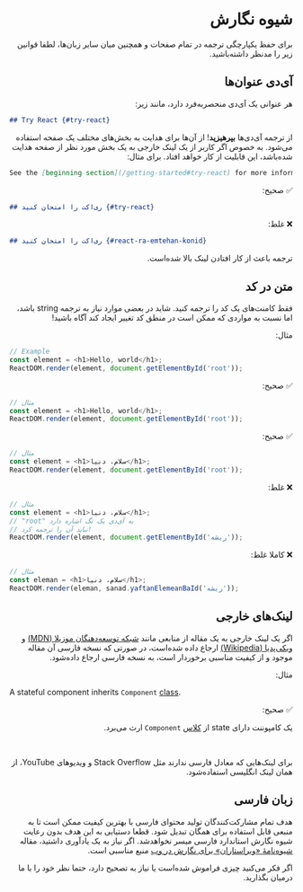 <h1 dir="rtl">شیوه‌ نگارش</h1>

<p dir="rtl">
برای حفظ یکپارچگی ترجمه در تمام صفحات و همچنین میان سایر زبان‌ها، لطفا قوانین زیر را مدنظر داشته‌باشید.
</p>

<h2 dir="rtl">آی‌دی عنوان‌ها</h2>

<p dir="rtl">هر عنوانی یک آی‌دی منحصربه‌فرد دارد، مانند زیر:</p>

```md
## Try React {#try-react}
```
<p dir="rtl">از ترجمه آی‌دی‌ها <b>بپرهیزید</b>! از آن‌ها برای هدایت به بخش‌های مختلف یک صفحه استفاده می‌شود. به خصوص اگر کاربر از یک لینک خارجی به یک بخش مورد نظر از صفحه هدایت شده‌باشد، این قابلیت از کار خواهد افتاد. برای مثال:</p>

```md
See the [beginning section](/getting-started#try-react) for more information.
```

<p dir="rtl">✅ صحیح:</p>

```md
## ری‌اکت را امتحان کنید {#try-react}
```

<p dir="rtl">❌ غلط:</p>

```md
## ری‌اکت را امتحان کنید {#react-ra-emtehan-konid}
```
<p dir="rtl">ترجمه باعث از کار افتادن لینک بالا شده‌است.</p>


<h2 dir="rtl">متن در کد</h2>
<p dir="rtl">
فقط کامنت‌های یک کد را ترجمه کنید. شاید در بعضی موارد نیاز به ترجمه string باشد، اما نسبت به مواردی که ممکن است در منطق کد تغییر ایجاد کند آگاه باشید!
</p>

<p dir="rtl">مثال:</p>

```js
// Example
const element = <h1>Hello, world</h1>;
ReactDOM.render(element, document.getElementById('root'));
```

<p dir="rtl">✅ صحیح:</p>

```js
// مثال
const element = <h1>Hello, world</h1>;
ReactDOM.render(element, document.getElementById('root'));
```

<p dir="rtl">✅ صحیح:</p>

```js
// مثال
const element = <h1>سلام، دنیا</h1>;
ReactDOM.render(element, document.getElementById('root'));
```

<p dir="rtl">❌ غلط:</p>

```js
// مثال
const element = <h1>سلام، دنیا</h1>;
// "root" به آی‌دی یک تگ اشاره دارد
// نباید آن را ترجمه کرد!
ReactDOM.render(element, document.getElementById('ریشه'));
```

<p dir="rtl">❌ کاملا غلط:</p>

```js
// مثال
const eleman = <h1>سلام، دنیا</h1>;
ReactDOM.render(eleman, sanad.yaftanElemeanBaId('ریشه'));

```
<h2 dir="rtl">لینک‌های خارجی</h2>
<p dir="rtl">
اگر یک لینک خارجی به یک مقاله از منابعی مانند <a href="https://developer.mozilla.org/fa/" taget="_blank">شبکه توسعه‌دهنگان موزیلا (MDN)</a> و <a href="https://en.wikipedia.org/wiki/Main_Page" taget="_blank">ویکی‌پدیا (Wikipedia)</a>  ارجاع داده‌  شده‌است، در صورتی که نسخه فارسی آن مقاله موجود و از کیفیت مناسبی برخوردار است، به نسخه فارسی ارجاع داده‌شود.
</p>

<p dir="rtl">مثال:</p>

<p>
A stateful component inherits <code>Component</code> <a href="https://en.wikipedia.org/wiki/Class_(computer_programming)" target="_blank">class</a>.
</p>



<p dir="rtl">✅ صحیح:</p>
<p dir="rtl">
یک کامپوننت دارای state از <a href="https://fa.wikipedia.org/wiki/%DA%A9%D9%84%D8%A7%D8%B3_(%D8%A8%D8%B1%D9%86%D8%A7%D9%85%D9%87%E2%80%8C%D9%86%D9%88%DB%8C%D8%B3%DB%8C)" target="_blank">کلاس</a> <code>Component</code> ارث می‌برد.
</p>
<br />
<p dir="rtl">
برای لینک‌هایی که معادل فارسی ندارند مثل Stack Overflow و ویدیو‌های YouTube، از همان لینک انگلیسی استفاده‌شود.
</p>

<h2 dir="rtl">زبان فارسی</h2>
<p dir="rtl">
هدف تمام مشارکت‌کنندگان تولید محتوای فارسی با بهترین کیفیت ممکن است تا به منبعی قابل استفاده برای همگان تبدیل شود. قطعا دستیابی به این هدف بدون رعایت شیوه‌ نگارش استاندارد فارسی میسر نخواهد‌شد. اگر نیاز به یک یادآوری داشتید، مقاله <a href="https://virastaran.net/a/v/m/e/eh/148/" target="_blank">شیوه‌نامۀ «ویراستاران» برای نگارش در وب</a> منبع مناسبی است.
</p>
<p dir="rtl">
اگر فکر می‌کنید چیزی فراموش شده‌است یا نیاز به تصحیح دارد، حتما نظر خود را با ما درمیان بگذارید.
</p>